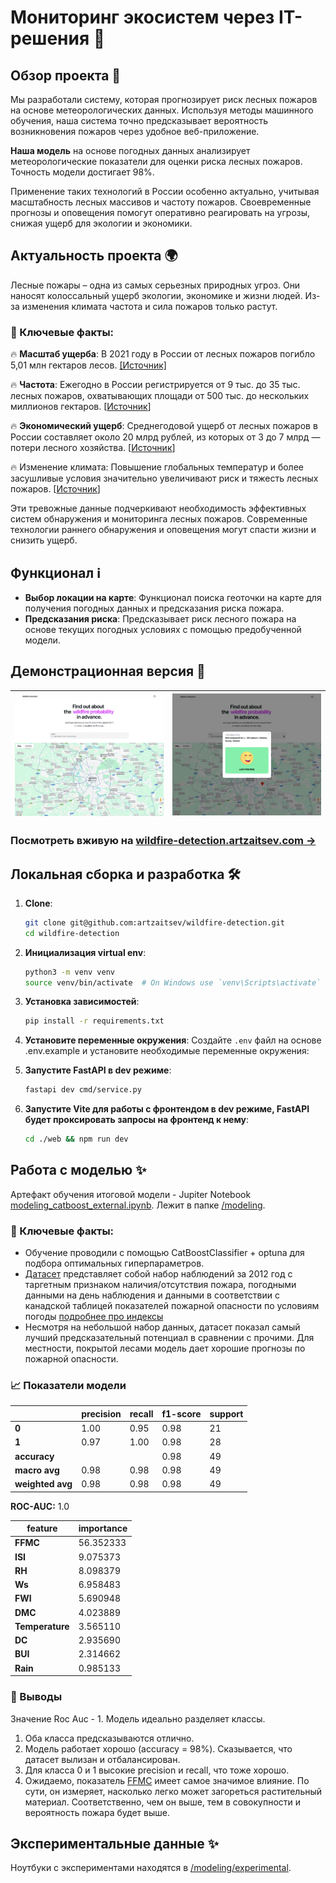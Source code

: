 # Мониторинг экосистем через IT-решения 🌳

## Обзор проекта 🚀
Мы разработали систему, которая прогнозирует риск лесных пожаров на основе метеорологических данных. 
Используя методы машинного обучения, наша система точно предсказывает вероятность возникновения пожаров через удобное 
веб-приложение.

**Наша модель** на основе погодных данных анализирует метеорологические показатели для оценки риска лесных пожаров. 
Точность модели достигает 98%.

Применение таких технологий в России особенно актуально, учитывая масштабность лесных массивов и частоту пожаров. 
Своевременные прогнозы и оповещения помогут оперативно реагировать на угрозы, снижая ущерб для экологии и экономики.

## Актуальность проекта 🌍
Лесные пожары – одна из самых серьезных природных угроз. Они наносят колоссальный ущерб экологии, экономике и жизни людей. 
Из-за изменения климата частота и сила пожаров только растут.

### 📌 Ключевые факты:
🔥 **Масштаб ущерба**: В 2021 году в России от лесных пожаров погибло 5,01 млн гектаров лесов. 
[[Источник]](https://earthtouches.me/news/2023/11/10/jeksperty-rasskazali-skolko-lesov-pogiblo-v-rossii-ot-pozharov-za-10-let)

🔥 **Частота**: Ежегодно в России регистрируется от 9 тыс. до 35 тыс. лесных пожаров, охватывающих площади от 500 тыс. 
до нескольких миллионов гектаров. [[Источник](https://tass.ru/info/14586659)]

🔥 **Экономический ущерб**: Среднегодовой ущерб от лесных пожаров в России составляет около 20 млрд рублей, 
из которых от 3 до 7 млрд — потери лесного хозяйства. [[Источник](https://tass.ru/info/14586659)]

🔥 Изменение климата: Повышение глобальных температур и более засушливые условия значительно увеличивают риск и тяжесть лесных пожаров. 
[[Источник](https://tass.ru/info/14586659)]

Эти тревожные данные подчеркивают необходимость эффективных систем обнаружения и мониторинга лесных пожаров. 
Современные технологии раннего обнаружения и оповещения могут спасти жизни и снизить ущерб.

## Функционал ℹ️
- **Выбор локации на карте**: Функционал поиска геоточки на карте для получения погодных данных и предсказания риска пожара.
- **Предсказания риска**: Предсказывает риск лесного пожара на основе текущих погодных условиях с помощью предобученной модели.

## Демонстрационная версия 👀
| ![Home](docs/img/home.png) | ![Screenshot](docs/img/prediction.png)  |
|----------------------------|-----------------------------------------|

### Посмотреть вживую на [wildfire-detection.artzaitsev.com →](https://wildfire-detection.artzaitsev.com)

## Локальная сборка и разработка 🛠️

1. **Clone**:
   ```bash
   git clone git@github.com:artzaitsev/wildfire-detection.git
   cd wildfire-detection
   ```

2. **Инициализация virtual env**:
   ```bash
   python3 -m venv venv
   source venv/bin/activate  # On Windows use `venv\Scripts\activate`
   ```

3. **Установка зависимостей**:
   ```bash
   pip install -r requirements.txt
   ```
4. **Установите переменные окружения**:
   Создайте `.env` файл на основе .env.example и установите необходимые переменные окружения:

5. **Запустите FastAPI в dev режиме**:
   ```bash
   fastapi dev cmd/service.py
   ```
6. **Запустите Vite для работы с фронтендом в dev режиме, FastAPI будет проксировать запросы на фронтенд к нему**:
   ```bash
   cd ./web && npm run dev
   ```

## Работа с моделью ✨
Артефакт обучения итоговой модели - Jupiter Notebook [modeling_catboost_external.ipynb](modeling/modeling_catboost_external.ipynb).
Лежит в папке [/modeling](modeling).

### 📌 Ключевые факты:
- Обучение проводили с помощью CatBoostClassifier + optuna для подбора оптимальных гиперпараметров.
- [Датасет](modeling/data/external.csv) представляет собой набор наблюдений за 2012 год с таргетным признаком 
наличия/отсутствия пожара, погодными данными на день наблюдения и данными в соответствии с канадской таблицей показателей 
пожарной опасности по условиям погоды [подробнее про индексы](https://publications.gc.ca/collections/collection_2016/rncan-nrcan/Fo133-1-424-eng.pdf)
- Несмотря на небольшой набор данных, датасет показал самый лучший предсказательный потенциал в сравнении с прочими.
Для местности, покрытой лесами модель дает хорошие прогнозы по пожарной опасности.

### 📈 Показатели модели

|                  | precision | recall | f1-score | support |
|------------------|-----------|--------|----------|---------|
| **0**            | 1.00      | 0.95   | 0.98     | 21      |
| **1**            | 0.97      | 1.00   | 0.98     | 28      |
| **accuracy**     |           |        | 0.98     | 49      |
| **macro avg**    | 0.98      | 0.98   | 0.98     | 49      |
| **weighted avg** | 0.98      | 0.98   | 0.98     | 49      |

**ROC-AUC:** 1.0

| feature         | importance |
|-----------------|------------|
| **FFMC**        | 56.352333  |
| **ISI**         | 9.075373   |
| **RH**          | 8.098379   |
| **Ws**          | 6.958483   |
| **FWI**         | 5.690948   |
| **DMC**         | 4.023889   |
| **Temperature** | 3.565110   |
| **DC**          | 2.935690   |
| **BUI**         | 2.314662   |
| **Rain**        | 0.985133   |

### 📝 Выводы
Значение Roc Auc - 1. Модель идеально разделяет классы.
1. Оба класса предсказываются отлично.
2. Модель работает хорошо (accuracy = 98%). Сказывается, что датасет вылизан и отбалансирован.
3. Для класса 0 и 1 высокие precision и recall, что тоже хорошо.
4. Ожидаемо, показатель [FFMC](https://github.com/NCAR/fire-indices/blob/master/calc_ffmc.ncl) имеет самое значимое влияние. 
По сути, он измеряет, насколько легко может загореться растительный материал. Соответственно, чем он выше, 
тем в совокупности и вероятность пожара будет выше.


## Экспериментальные данные ✨
Ноутбуки с экспериментами находятся в [/modeling/experimental](modeling/experimental).


️
